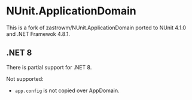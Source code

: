 # NUnit.ApplicationDomain

This is a fork of zastrowm/NUnit.ApplicationDomain ported to NUnit 4.1.0 and .NET Framewok 4.8.1.

## .NET 8
There is partial support for .NET 8.

Not supported:

+ `app.config` is not copied over AppDomain.
